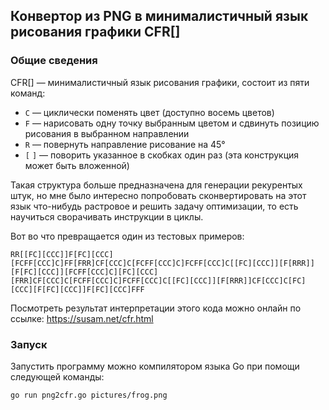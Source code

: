 ## Конвертор из PNG в минималистичный язык рисования графики CFR[]
### Общие сведения

CFR[] — минималистичный язык рисования графики, состоит из пяти команд:
- `C` — циклически поменять цвет (доступно восемь цветов)
- `F` — нарисовать одну точку выбранным цветом и сдвинуть позицию рисования в выбранном направлении
- `R` — повернуть направление рисование на 45°
- `[` `]` — поворить указанное в скобках один раз (эта конструкция может быть вложенной)

Такая структура больше предназначена для генерации рекурентых штук, но мне было интересно попробовать сконвертировать на
этот язык что-нибудь растровое и решить задачу оптимизации, то есть научиться сворачивать инструкции в циклы.

Вот во что превращается один из тестовых примеров:

`RR[[FC][CCC]]F[FC][CCC][FCFF[CCC]C]FF[FRR]CF[CCC]C[FCFF[CCC]C]FCFF[CCC]C[[FC][CCC]][F[RRR]][F[FC][CCC]][FCFF[CCC]C][FC][CCC][FRR]CF[CCC]C[FCFF[CCC]C]FCFF[CCC]C[[FC][CCC]][F[RRR]]CF[CCC]C[FC][CCC][F[FC][CCC]]F[FC][CCC]FFF`

Посмотреть результат интерпретации этого кода можно онлайн по ссылке: https://susam.net/cfr.html

### Запуск

Запустить программу можно компилятором языка Go при помощи следующей команды:

`go run png2cfr.go pictures/frog.png`
